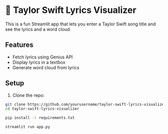 # 🎤 Taylor Swift Lyrics Visualizer

This is a fun Streamlit app that lets you enter a Taylor Swift song title and see the lyrics and a word cloud.

## Features
- Fetch lyrics using Genius API
- Display lyrics in a textbox
- Generate word cloud from lyrics

## Setup
1. Clone the repo:
```bash
git clone https://github.com/yourusername/taylor-swift-lyrics-visualizer.git
cd taylor-swift-lyrics-visualizer

pip install -r requirements.txt

streamlit run app.py

